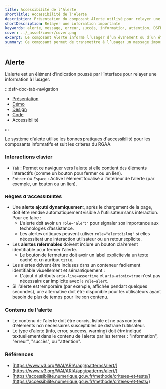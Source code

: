 ```yaml
---
title: Accessibilité de l'Alerte
shortTitle: Accessibilité de l'Alerte
description: Présentation du composant Alerte utilisé pour relayer une information importante à l’usager de façon contextuelle sans interrompre sa navigation.
shortDescription: Relayer une information importante
keywords: alerte, message, erreur, succès, information, attention, DSFR, accessibilité, interface
cover: ../_asset/cover/cover.png
excerpt: Le composant Alerte informe l’usager d’un événement ou d’un état du système, comme une erreur, une confirmation ou une information complémentaire, de manière non bloquante.
summary: Ce composant permet de transmettre à l’usager un message important en lien avec une action ou un état du système, sans interrompre sa tâche. Il est utilisé dans des contextes variés, comme un formulaire ou un événement technique. Il propose plusieurs variations (succès, erreur, information, attention), deux tailles, et des règles éditoriales strictes pour garantir une communication claire, courtoise et accessible.
---
```


## Alerte

L’alerte est un élément d’indication poussé par l’interface pour relayer une information à l’usager.

:::dsfr-doc-tab-navigation

- [Présentation](../index.md)
- [Démo](../demo/index.md)
- [Design](../design/index.md)
- [Code](../code/index.md)
- Accessibilité

:::

Le système d'alerte utilise les bonnes pratiques d'accessibilité pour les composants informatifs et suit les critères du RGAA.

### Interactions clavier

- `Tab` : Permet de naviguer vers l’alerte si elle contient des éléments interactifs (comme un bouton pour fermer ou un lien).
- `Entrer` ou `Espace` : Active l’élément focalisé à l’intérieur de l’alerte (par exemple, un bouton ou un lien).

### Règles d'accessibilités

- Une **alerte ajouté dynamiquement**, après le chargement de la page, doit être rendue automatiquement visible à l'utilisateur sans interaction. Pour ce faire :
  - L’alerte doit avoir un `role="alert"` pour signaler son importance aux technologies d’assistance.
  - Les alertes critiques peuvent utiliser `role="alertdialog"` si elles nécessitent une interaction utilisateur ou un retour explicite.
- Les **alertes refermables** doivent inclure un bouton clairement identifiable pour fermer l'alerte.
  - Le bouton de fermeture doit avoir un label explicite via un texte caché et un attribut `title`.
- Les alertes doivent être incluses dans un conteneur facilement identifiable visuellement et sémantiquement :
  - L'ajout d'attributs `aria-live=assertive` et `aria-atomic=true` n'est pas nécessaire car implicite avec le `role=alert`.
- Si l'alerte est temporaire (par exemple, affichée pendant quelques secondes), une alternative doit être disponible pour les utilisateurs ayant besoin de plus de temps pour lire son contenu.

### Contenu de l'alerte
- Le contenu de l'alerte doit être concis, lisible et ne pas contenir d'éléments non nécessaires susceptibles de distraire l'utilisateur.
- Le type d'alerte (info, error, success, warning) doit être indiqué textuellement dans le contenu de l'alerte par les termes : "information", "erreur", "succès", ou "attention".

### Références
- [https://www.w3.org/WAI/ARIA/apg/patterns/alert/](https://www.w3.org/WAI/ARIA/apg/patterns/alert/)
- [https://accessibilite.numerique.gouv.fr/methode/criteres-et-tests/](https://accessibilite.numerique.gouv.fr/methode/criteres-et-tests/)